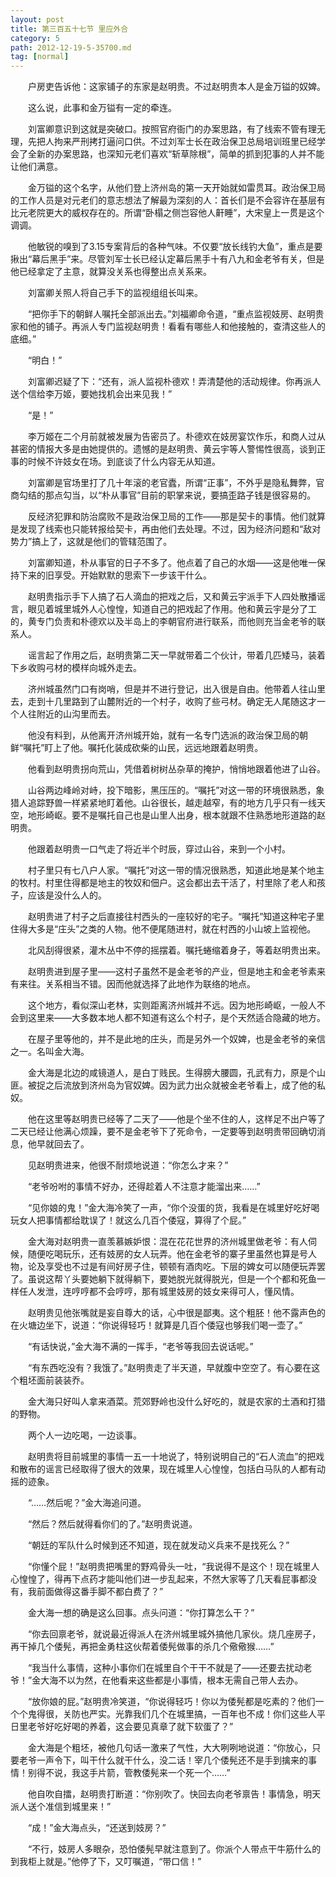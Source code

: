 ```yaml
---
layout: post
title: 第三百五十七节 里应外合
category: 5
path: 2012-12-19-5-35700.md
tag: [normal]
---
```


　　户房吏告诉他：这家铺子的东家是赵明贵。不过赵明贵本人是金万镒的奴婢。

　　这么说，此事和金万镒有一定的牵连。

　　刘富卿意识到这就是突破口。按照官府衙门的办案思路，有了线索不管有理无理，先把人拘来严刑拷打逼问口供。不过刘军士长在政治保卫总局培训班里已经学会了全新的办案思路，也深知元老们喜欢“斩草除根”，简单的抓到犯事的人并不能让他们满意。

　　金万镒的这个名字，从他们登上济州岛的第一天开始就如雷贯耳。政治保卫局的工作人员是对元老们的意志想法了解最为深刻的人：首长们是不会容许在基层有比元老院更大的威权存在的。所谓“卧榻之侧岂容他人鼾睡”，大宋皇上一贯是这个调调。

　　他敏锐的嗅到了3.15专案背后的各种气味。不仅要“放长线钓大鱼”，重点是要揪出“幕后黑手”来。尽管刘军士长已经认定幕后黑手十有八九和金老爷有关，但是他已经拿定了主意，就算没关系也得整出点关系来。

　　刘富卿关照人将自己手下的监视组组长叫来。

　　“把你手下的朝鲜人嘱托全部派出去。”刘福卿命令道，“重点监视妓房、赵明贵家和他的铺子。再派人专门监视赵明贵！看看有哪些人和他接触的，查清这些人的底细。”

　　“明白！”

　　刘富卿迟疑了下：“还有，派人监视朴德欢！弄清楚他的活动规律。你再派人送个信给李万姬，要她找机会出来见我！”

　　“是！”

　　李万姬在二个月前就被发展为告密员了。朴德欢在妓房宴饮作乐，和商人过从甚密的情报大多是由她提供的。遗憾的是赵明贵、黄云宇等人警惕性很高，谈到正事的时候不许妓女在场。到底谈了什么内容无从知道。

　　刘富卿是官场里打了几十年滚的老官蠹，所谓“正事”，不外乎是隐私舞弊，官商勾结的那点勾当，以“朴从事官”目前的职掌来说，要搞歪路子钱是很容易的。

　　反经济犯罪和防治腐败不是政治保卫局的工作——那是契卡的事情。他们就算是发现了线索也只能转报给契卡，再由他们去处理。不过，因为经济问题和“敌对势力”搞上了，这就是他们的管辖范围了。

　　刘富卿知道，朴从事官的日子不多了。他点着了自己的水烟——这是他唯一保持下来的旧享受。开始默默的思索下一步该干什么。

　　赵明贵指示手下人搞了石人滴血的把戏之后，又和黄云宇派手下人四处散播谣言，眼见着城里城外人心惶惶，知道自己的把戏起了作用。他和黄云宇是分了工的，黄专门负责和朴德欢以及半岛上的李朝官府进行联系，而他则充当金老爷的联系人。

　　谣言起了作用之后，赵明贵第二天一早就带着二个伙计，带着几匹矮马，装着下乡收购弓材的模样向城外走去。

　　济州城虽然门口有岗哨，但是并不进行登记，出入很是自由。他带着人往山里去，走到十几里路到了山麓附近的一个村子，收购了些弓材。确定无人尾随这才一个人往附近的山沟里而去。

　　他没有料到，从他离开济州城开始，就有一名专门选派的政治保卫局的朝鲜“嘱托”盯上了他。嘱托化装成砍柴的山民，远远地跟着赵明贵。

　　他看到赵明贵拐向荒山，凭借着树树丛杂草的掩护，悄悄地跟着他进了山谷。

　　山谷两边峰岭对峙，投下暗影，黑压压的。“嘱托”对这一带的环境很熟悉，象猎人追踪野兽一样紧紧地盯着他。山谷很长，越走越窄，有的地方几乎只有一线天空，地形崎岖。要不是嘱托自己也是山里人出身，根本就跟不住熟悉地形道路的赵明贵。

　　他跟着赵明贵一口气走了将近半个时辰，穿过山谷，来到一个小村。

　　村子里只有七八户人家。“嘱托”对这一带的情况很熟悉，知道此地是某个地主的牧村。村里住得都是地主的牧奴和佃户。这会都出去干活了，村里除了老人和孩子，应该是没什么人的。

　　赵明贵进了村子之后直接往村西头的一座较好的宅子。“嘱托”知道这种宅子里住得大多是“庄头”之类的人物。他不便尾随进村，就在村西的小山坡上监视他。

　　北风刮得很紧，灌木丛中不停的摇摆着。嘱托蜷缩着身子，等着赵明贵出来。

　　赵明贵进到屋子里——这村子虽然不是金老爷的产业，但是地主和金老爷素来有来往。关系相当不错。因而他就选择了此地作为联络的地点。

　　这个地方，看似深山老林，实则距离济州城并不远。因为地形崎岖，一般人不会到这里来——大多数本地人都不知道有这么个村子，是个天然适合隐藏的地方。

　　在屋子里等他的，并不是此地的庄头，而是另外一个奴婢，也是金老爷的亲信之一。名叫金大海。

　　金大海是北边的咸镜道人，是白丁贱民。生得膀大腰圆，孔武有力，原是个山匪。被捉之后流放到济州岛为官奴婢。因为武力出众就被金老爷看上，成了他的私奴。

　　他在这里等赵明贵已经等了二天了——他是个坐不住的人，这样足不出户等了二天已经让他满心烦躁，要不是金老爷下了死命令，一定要等到赵明贵带回确切消息，他早就回去了。

　　见赵明贵进来，他很不耐烦地说道：“你怎么才来？”

　　“老爷吩咐的事情不好办，还得趁着人不注意才能溜出来……”

　　“见你娘的鬼！”金大海冷笑了一声，“你个没蛋的货，我看是在城里好吃好喝玩女人把事情都给耽误了！就这么几百个倭寇，算得了个屁。”

　　金大海对赵明贵一直羡慕嫉妒恨：混在花花世界的济州城里做老爷：有人伺候，随便吃喝玩乐，还有妓房的女人玩弄。他在金老爷的寨子里虽然也算是号人物，论及享受也不过是有间好房子住，顿顿有酒肉吃。下层的婢女可以随便玩弄罢了。虽说这帮丫头要她躺下就得躺下，要她脱光就得脱光，但是一个个都和死鱼一样任人发泄，连哼哼都不会哼哼，那有城里妓房的妓女来得可人，懂风情。

　　赵明贵见他张嘴就是妄自尊大的话，心中很是鄙夷。这个粗胚！他不露声色的在火塘边坐下，说道：“你说得轻巧！就算是几百个倭寇也够我们喝一壶了。”

　　“有话快说，”金大海不满的一挥手，“老爷等我回去说话呢。”

　　“有东西吃没有？我饿了。”赵明贵走了半天道，早就腹中空空了。有心要在这个粗坯面前装装乔。

　　金大海只好叫人拿来酒菜。荒郊野岭也没什么好吃的，就是农家的土酒和打猎的野物。

　　两个人一边吃喝，一边谈事。

　　赵明贵将目前城里的事情一五一十地说了，特别说明自己的“石人流血”的把戏和散布的谣言已经取得了很大的效果，现在城里人心惶惶，包括白马队的人都有动摇的迹象。

　　“……然后呢？”金大海追问道。

　　“然后？然后就得看你们的了。”赵明贵说道。

　　“朝廷的军队什么时候到还不知道，现在就发动义兵来不是找死么？”

　　“你懂个屁！”赵明贵把嘴里的野鸡骨头一吐，“我说得不是这个！现在城里人心惶惶了，得再下点药才能叫他们进一步乱起来，不然大家等了几天看屁事都没有，我前面做得这番手脚不都白费了？”

　　金大海一想的确是这么回事。点头问道：“你打算怎么干？”

　　“你去回禀老爷，就说最近得派人在济州城里城外搞他几家伙。烧几座房子，再干掉几个倭髡，再把金勇柱这伙帮着倭髡做事的杀几个儆儆猴……”

　　“我当什么事情，这种小事你们在城里自个干干不就是了——还要去扰动老爷！”金大海不以为然，在他看来这些都是小事情，根本无需自己带人去办。

　　“放你娘的屁。”赵明贵冷笑道，“你说得轻巧！你以为倭髡都是吃素的？他们一个个鬼得很，关防也严实。光靠我们几个在城里搞，一百年也不成！你们这些人平日里老爷好吃好喝的养着，这会要见真章了就下软蛋了？”

　　金大海是个粗坯，被他几句话一激来了气性，大大咧咧地说道：“你放心，只要老爷一声令下，叫干什么就干什么，没二话！宰几个倭髡还不是手到擒来的事情！别得不说，我这手片箭，管教倭髡来一个死一个……”

　　他自吹自擂，赵明贵打断道：“你别吹了。快回去向老爷禀告！事情急，明天派人送个准信到城里来！”

　　“成！”金大海点头，“还送到妓房？”

　　“不行，妓房人多眼杂，恐怕倭髡早就注意到了。你派个人带点干牛筋什么的到我柜上就是。”他停了下，又叮嘱道，“带口信！”
